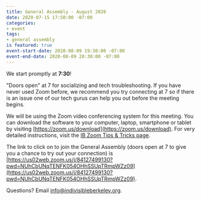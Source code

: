 ```yaml
---
title: General Assembly - August 2020
date: 2020-07-15 17:50:00 -07:00
categories:
- event
tags:
- general assembly
is featured: true
event-start-date: 2020-08-09 19:30:00 -07:00
event-end-date: 2020-08-09 20:30:00 -07:00
---
```


We start promptly at **7:30**!

"Doors open" at 7 for socializing and tech troubleshooting. If you have never used Zoom before, we recommend you try connecting at 7 so if there is an issue one of our tech gurus can help you out before the meeting begins.

We will be using the Zoom video conferencing system for this meeting. You can download the software to your computer, laptop, smartphone or tablet by visiting [https://zoom.us/download](https://zoom.us/download). For very detailed instructions, visit the [IB Zoom Tips & Tricks page](https://docs.google.com/document/d/1l0nC77XppLlZaSN_Sn9AeMpFMLEZG4ED9PfaOLoJuzE/edit).

The link to click on to join the General Assembly (doors open at 7 to give you a chance to try out your connection) is [https://us02web.zoom.us/j/84127499130?pwd=NUhCbUNqTENFK054OHhSSUpTRmpWZz09](https://us02web.zoom.us/j/84127499130?pwd=NUhCbUNqTENFK054OHhSSUpTRmpWZz09).

Questions? Email info@indivisibleberkeley.org.
